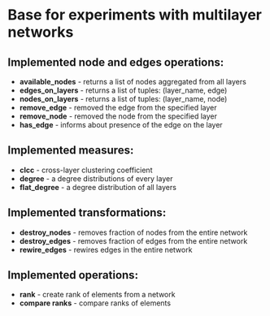 # Base for experiments with multilayer networks

## Implemented node and edges operations:
  - **available_nodes** - returns a list of nodes aggregated from all layers
  - **edges_on_layers** - returns a list of tuples: (layer_name, edge)
  - **nodes_on_layers** - returns a list of tuples: (layer_name, node)
  - **remove_edge** - removed the edge from the specified layer
  - **remove_node** - removed the node from the specified layer
  - **has_edge** - informs about presence of the edge on the layer

## Implemented measures:
  - **clcc** - cross-layer clustering coefficient
  - **degree** - a degree distributions of every layer
  - **flat_degree** - a degree distribution of all layers

## Implemented transformations:
  - **destroy_nodes** - removes fraction of nodes from the entire network 
  - **destroy_edges** - removes fraction of edges from the entire network
  - **rewire_edges** - rewires edges in the entire network
   
## Implemented operations:
  - **rank** - create rank of elements from a network
  - **compare ranks** - compare ranks of elements
